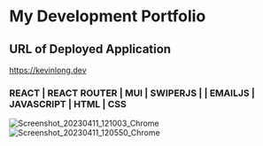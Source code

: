 # My Development Portfolio

## URL of Deployed Application
<https://kevinlong.dev>

### REACT | REACT ROUTER | MUI | SWIPERJS | | EMAILJS | JAVASCRIPT | HTML | CSS

![Screenshot_20230411_121003_Chrome](https://user-images.githubusercontent.com/98487770/234106608-5e1420d3-380a-4ac0-b7c2-b5a457a28cba.jpg)
![Screenshot_20230411_120550_Chrome](https://user-images.githubusercontent.com/98487770/234107009-f4cdaede-ea54-43dc-b870-0ac9406e4580.jpg)
